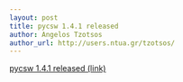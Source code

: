 ```yaml
---
layout: post
title: pycsw 1.4.1 released
author: Angelos Tzotsos
author_url: http://users.ntua.gr/tzotsos/
---
```


[pycsw 1.4.1 released (link)](http://lists.osgeo.org/pipermail/pycsw-devel/2013-March/000179.html)

